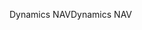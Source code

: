 <span data-ttu-id="2cad5-101">Dynamics NAV</span><span class="sxs-lookup"><span data-stu-id="2cad5-101">Dynamics NAV</span></span>
